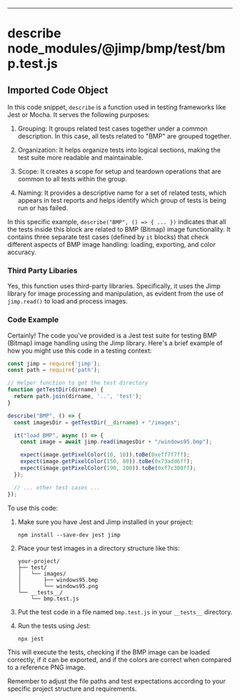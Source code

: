 

  
---
# describe node_modules/@jimp/bmp/test/bmp.test.js
## Imported Code Object
In this code snippet, `describe` is a function used in testing frameworks like Jest or Mocha. It serves the following purposes:

1. Grouping: It groups related test cases together under a common description. In this case, all tests related to "BMP" are grouped together.

2. Organization: It helps organize tests into logical sections, making the test suite more readable and maintainable.

3. Scope: It creates a scope for setup and teardown operations that are common to all tests within the group.

4. Naming: It provides a descriptive name for a set of related tests, which appears in test reports and helps identify which group of tests is being run or has failed.

In this specific example, `describe("BMP", () => { ... })` indicates that all the tests inside this block are related to BMP (Bitmap) image functionality. It contains three separate test cases (defined by `it` blocks) that check different aspects of BMP image handling: loading, exporting, and color accuracy.

### Third Party Libaries

Yes, this function uses third-party libraries. Specifically, it uses the Jimp library for image processing and manipulation, as evident from the use of `jimp.read()` to load and process images.

### Code Example

Certainly! The code you've provided is a Jest test suite for testing BMP (Bitmap) image handling using the Jimp library. Here's a brief example of how you might use this code in a testing context:

```javascript
const jimp = require('jimp');
const path = require('path');

// Helper function to get the test directory
function getTestDir(dirname) {
  return path.join(dirname, '..', 'test');
}

describe("BMP", () => {
  const imagesDir = getTestDir(__dirname) + "/images";

  it("load BMP", async () => {
    const image = await jimp.read(imagesDir + "/windows95.bmp");

    expect(image.getPixelColor(10, 10)).toBe(0xeff7f7ff);
    expect(image.getPixelColor(150, 80)).toBe(0x73add6ff);
    expect(image.getPixelColor(190, 200)).toBe(0xf7c300ff);
  });

  // ... other test cases ...
});
```

To use this code:

1. Make sure you have Jest and Jimp installed in your project:
   ```
   npm install --save-dev jest jimp
   ```

2. Place your test images in a directory structure like this:
   ```
   your-project/
   ├── test/
   │   └── images/
   │       ├── windows95.bmp
   │       └── windows95.png
   └── __tests__/
       └── bmp.test.js
   ```

3. Put the test code in a file named `bmp.test.js` in your `__tests__` directory.

4. Run the tests using Jest:
   ```
   npx jest
   ```

This will execute the tests, checking if the BMP image can be loaded correctly, if it can be exported, and if the colors are correct when compared to a reference PNG image.

Remember to adjust the file paths and test expectations according to your specific project structure and requirements.


  